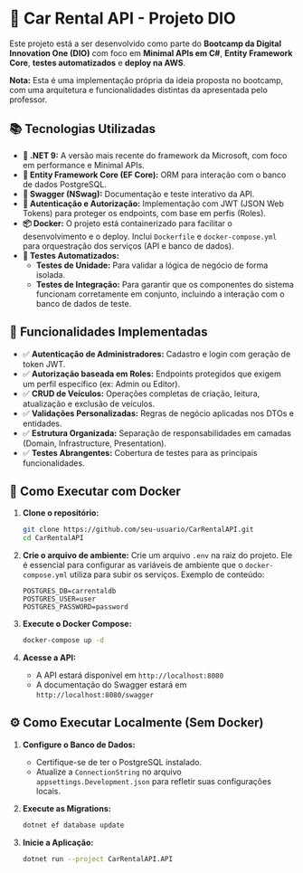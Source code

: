 ﻿# 🚗 Car Rental API - Projeto DIO

Este projeto está a ser desenvolvido como parte do **Bootcamp da Digital Innovation One (DIO)** com foco em **Minimal APIs em C#**, **Entity Framework Core**, **testes automatizados** e **deploy na AWS**.

**Nota:** Esta é uma implementação própria da ideia proposta no bootcamp, com uma arquitetura e funcionalidades distintas da apresentada pelo professor.

## 📚 Tecnologias Utilizadas

- **🚀 .NET 9:** A versão mais recente do framework da Microsoft, com foco em performance e Minimal APIs.
- **💾 Entity Framework Core (EF Core):** ORM para interação com o banco de dados PostgreSQL.
- **📄 Swagger (NSwag):** Documentação e teste interativo da API.
- **🔐 Autenticação e Autorização:** Implementação com JWT (JSON Web Tokens) para proteger os endpoints, com base em perfis (Roles).
- **📦 Docker:** O projeto está containerizado para facilitar o desenvolvimento e o deploy. Inclui `Dockerfile` e `docker-compose.yml` para orquestração dos serviços (API e banco de dados).
- **🧪 Testes Automatizados:**
  - **Testes de Unidade:** Para validar a lógica de negócio de forma isolada.
  - **Testes de Integração:** Para garantir que os componentes do sistema funcionam corretamente em conjunto, incluindo a interação com o banco de dados de teste.

## 🔧 Funcionalidades Implementadas

- ✅ **Autenticação de Administradores:** Cadastro e login com geração de token JWT.
- ✅ **Autorização baseada em Roles:** Endpoints protegidos que exigem um perfil específico (ex: Admin ou Editor).
- ✅ **CRUD de Veículos:** Operações completas de criação, leitura, atualização e exclusão de veículos.
- ✅ **Validações Personalizadas:** Regras de negócio aplicadas nos DTOs e entidades.
- ✅ **Estrutura Organizada:** Separação de responsabilidades em camadas (Domain, Infrastructure, Presentation).
- ✅ **Testes Abrangentes:** Cobertura de testes para as principais funcionalidades.

## 🐳 Como Executar com Docker

1. **Clone o repositório:**
   ```bash
   git clone https://github.com/seu-usuario/CarRentalAPI.git
   cd CarRentalAPI
   ```

2. **Crie o arquivo de ambiente:**
   Crie um arquivo `.env` na raiz do projeto. Ele é essencial para configurar as variáveis de ambiente que o `docker-compose.yml` utiliza para subir os serviços. Exemplo de conteúdo:
   ```env
   POSTGRES_DB=carrentaldb
   POSTGRES_USER=user
   POSTGRES_PASSWORD=password
   ```

3. **Execute o Docker Compose:**
   ```bash
   docker-compose up -d
   ```

4. **Acesse a API:**
   - A API estará disponível em `http://localhost:8080`
   - A documentação do Swagger estará em `http://localhost:8080/swagger`

## ⚙️ Como Executar Localmente (Sem Docker)

1. **Configure o Banco de Dados:**
   - Certifique-se de ter o PostgreSQL instalado.
   - Atualize a `ConnectionString` no arquivo `appsettings.Development.json` para refletir suas configurações locais.

2. **Execute as Migrations:**
   ```bash
   dotnet ef database update
   ```

3. **Inicie a Aplicação:**
   ```bash
   dotnet run --project CarRentalAPI.API
   ```
